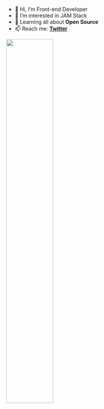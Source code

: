 - 👋 Hi, I’m Front-end Developer
- 👀 I’m interested in JAM Stack
- 🌱 Learning all about **Open Source**
- 📫 Reach me: **[Twitter](https://twitter.com/jahangirawan_)**

<img height="50%" width="auto" src ="https://github-readme-stats.vercel.app/api/top-langs/?username=malik-jahangir&layout=compact&hide_border=true&theme=darcula&bg_color=00000000&langs_count=6&hide=jupyter%20notebook,tex,css,php">

<!---
malik-jahangir/malik-jahangir is a ✨ special ✨ repository because its `README.md` (this file) appears on your GitHub profile.
You can click the Preview link to take a look at your changes.
--->
